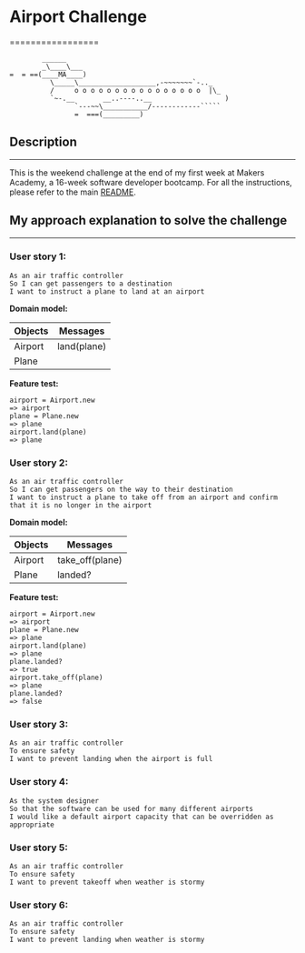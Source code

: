 # Airport Challenge
=================

```
        ______
        _\____\___
=  = ==(____MA____)
          \_____\___________________,-~~~~~~~`-.._
          /     o o o o o o o o o o o o o o o o  |\_
          `~-.__       __..----..__                  )
                `---~~\___________/------------`````
                =  ===(_________)

```

## Description
---------

This is the weekend challenge at the end of my first week at Makers Academy, a 16-week software developer bootcamp. For all the instructions, please refer to the main [README](https://github.com/AndreaDiotallevi/airport_challenge/blob/master/README.md).

## My approach explanation to solve the challenge
-----

### User story 1:

```
As an air traffic controller 
So I can get passengers to a destination 
I want to instruct a plane to land at an airport
```

**Domain model:**

**Objects** | **Messages**
----------- | ---
Airport     | land(plane)
Plane       |

**Feature test:**

```
airport = Airport.new
=> airport
plane = Plane.new
=> plane
airport.land(plane)
=> plane
```

### User story 2:

```
As an air traffic controller 
So I can get passengers on the way to their destination 
I want to instruct a plane to take off from an airport and confirm that it is no longer in the airport
```

**Domain model:**

**Objects** | **Messages**
----------- | ---
Airport     | take_off(plane)
Plane       | landed?

**Feature test:**

```
airport = Airport.new
=> airport
plane = Plane.new
=> plane
airport.land(plane)
=> plane
plane.landed?
=> true
airport.take_off(plane)
=> plane
plane.landed?
=> false
```

### User story 3:

```
As an air traffic controller 
To ensure safety 
I want to prevent landing when the airport is full 
```

### User story 4:

```
As the system designer
So that the software can be used for many different airports
I would like a default airport capacity that can be overridden as appropriate
```

### User story 5:

```
As an air traffic controller 
To ensure safety 
I want to prevent takeoff when weather is stormy 
```

### User story 6:

```
As an air traffic controller 
To ensure safety 
I want to prevent landing when weather is stormy 
```

